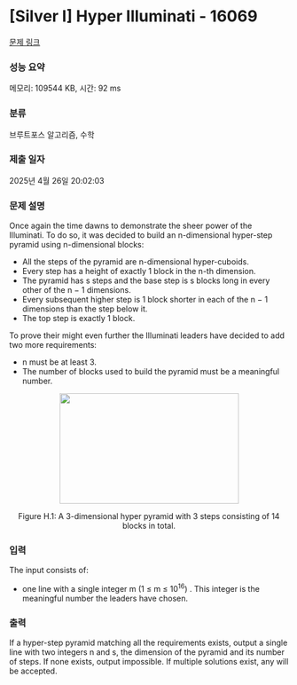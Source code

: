 # [Silver I] Hyper Illuminati - 16069 

[문제 링크](https://www.acmicpc.net/problem/16069) 

### 성능 요약

메모리: 109544 KB, 시간: 92 ms

### 분류

브루트포스 알고리즘, 수학

### 제출 일자

2025년 4월 26일 20:02:03

### 문제 설명

<p>Once again the time dawns to demonstrate the sheer power of the Illuminati. To do so, it was decided to build an n-dimensional hyper-step pyramid using n-dimensional blocks:</p>

<ul>
	<li>All the steps of the pyramid are n-dimensional hyper-cuboids.</li>
	<li>Every step has a height of exactly 1 block in the n-th dimension.</li>
	<li>The pyramid has s steps and the base step is s blocks long in every other of the n − 1 dimensions.</li>
	<li>Every subsequent higher step is 1 block shorter in each of the n − 1 dimensions than the step below it.</li>
	<li>The top step is exactly 1 block.</li>
</ul>

<p>To prove their might even further the Illuminati leaders have decided to add two more requirements:</p>

<ul>
	<li>n must be at least 3.</li>
	<li>The number of blocks used to build the pyramid must be a meaningful number.</li>
</ul>

<p style="text-align: center;"><img alt="" src="https://upload.acmicpc.net/979cebbd-3373-4509-a764-883772ca7190/-/preview/" style="width: 323px; height: 199px;"></p>

<p style="text-align: center;">Figure H.1: A 3-dimensional hyper pyramid with 3 steps consisting of 14 blocks in total.</p>

### 입력 

 <p>The input consists of:</p>

<ul>
	<li>one line with a single integer m (1 ≤ m ≤ 10<sup>16</sup>) . This integer is the meaningful number the leaders have chosen.</li>
</ul>

### 출력 

 <p>If a hyper-step pyramid matching all the requirements exists, output a single line with two integers n and s, the dimension of the pyramid and its number of steps. If none exists, output impossible. If multiple solutions exist, any will be accepted.</p>

